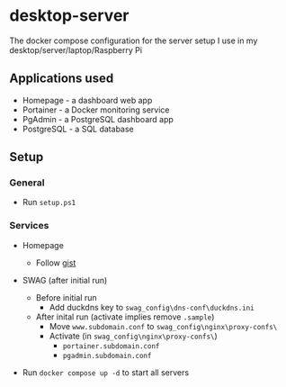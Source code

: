 # desktop-server

The docker compose configuration for the server setup I use in my desktop/server/laptop/Raspberry Pi

## Applications used

- Homepage - a dashboard web app
- Portainer - a Docker monitoring service
- PgAdmin - a PostgreSQL dashboard app
- PostgreSQL - a SQL database

## Setup

### General

- Run `setup.ps1`

### Services

- Homepage
  - Follow [gist](https://gist.github.com/styblope/dc55e0ad2a9848f2cc3307d4819d819f)
- SWAG (after initial run)
  - Before initial run
    - Add duckdns key to `swag_config\dns-conf\duckdns.ini`
  - After inital run (activate implies remove `.sample`)
    - Move `www.subdomain.conf` to `swag_config\nginx\proxy-confs\`
    - Activate (in `swag_config\nginx\proxy-confs\`)
      - `portainer.subdomain.conf`
      - `pgadmin.subdomain.conf`

- Run `docker compose up -d` to start all servers
